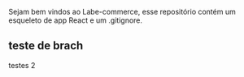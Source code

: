 Sejam bem vindos ao Labe-commerce, esse repositório contém um esqueleto de app React e um .gitignore.
## teste de brach

testes 2